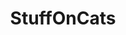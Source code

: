---
title: StuffOnCats
crosslinks:
- Thisismylifemeow
- pimpcats
- cats
- Catloaf
- catpranks
- livven
- ThreeTimesFaster
- AnimalsBeingJerks
- gifs
- PointlessStories
- Frugal_Jerk
- pics
- Burritokitten
- tuckedinkitties
- MildlyStartledCats
- MEOW_IRL
- mainecoons
- hitmanimals
---